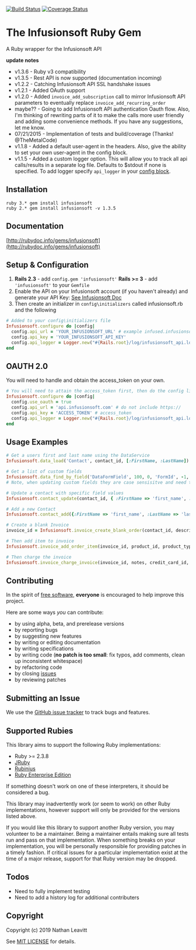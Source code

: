 [![Build Status](https://travis-ci.org/nateleavitt/infusionsoft.svg?branch=master)](https://travis-ci.org/nateleavitt/infusionsoft)
[![Coverage Status](https://coveralls.io/repos/nateleavitt/infusionsoft/badge.svg?branch=master&service=github)](https://coveralls.io/github/nateleavitt/infusionsoft?branch=master)


# The Infusionsoft Ruby Gem
A Ruby wrapper for the Infusionsoft API

**update notes**
* v1.3.6 - Ruby v3 compatibility
* v1.3.5 - Rest API is now supported (documentation incoming)
* v1.2.2 - Catching Infusionsoft API SSL handshake issues
* v1.2.1 - Added OAuth support
* v1.2.0 - Added `invoice_add_subscription` call to mirror Infusionsoft API parameters to eventually replace `invoice_add_recurring_order`
* maybe?? - Going to add Infusionsoft API authentication Oauth flow. Also, I'm thinking of rewriting parts of it to make the calls more user friendly and adding some convenience methods. If you have any suggestions, let me know.
* 07/21/2015 - Implementation of tests and build/coverage (Thanks! @TheMetalCode)
* v1.1.8 - Added a default user-agent in the headers. Also, give the
  ability to set your own user-agent in the config block.
* v1.1.5 - Added a custom logger option.  This will allow you to track all api calls/results in a separate log file.  Defaults to $stdout if none is specified. To add logger specify `api_logger` in your [config block](#setup--configuration).

## <a name="installation">Installation</a>
    ruby 3.* gem install infusionsoft
    ruby 2.* gem install infusionsoft -v 1.3.5

## <a name="documentation">Documentation</a>
[http://rubydoc.info/gems/infusionsoft](http://rubydoc.info/gems/infusionsoft)

## <a name="setup">Setup & Configuration</a>
1. **Rails 2.3** - add `config.gem 'infusionsoft'` **Rails >= 3** - add `'infusionsoft'` to your `Gemfile`
2. Enable the API on your Infusionsoft account (if you haven't already) and generate your API Key: [See Infusionsoft Doc](https://classic-infusionsoft.knowledgeowl.com/help/api-key)
3. Then create an initializer in `config\initializers` called infusionsoft.rb and the following

```ruby
# Added to your config\initializers file
Infusionsoft.configure do |config|
  config.api_url = 'YOUR_INFUSIONSOFT_URL' # example infused.infusionsoft.com DO NOT INCLUDE https://
  config.api_key = 'YOUR_INFUSIONSOFT_API_KEY'
  config.api_logger = Logger.new("#{Rails.root}/log/infusionsoft_api.log") # optional logger file
end
```
## OAUTH 2.0

You will need to handle and obtain the access_token on your own.

```ruby
# You will need to attain the access_token first, then do the config like so:
Infusionsoft.configure do |config|
  config.use_oauth = true
  config.api_url = 'api.infusionsoft.com' # do not include https://
  config.api_key = 'ACCESS_TOKEN' # access_token
  config.api_logger = Logger.new("#{Rails.root}/log/infusionsoft_api.log") # optional logger file
end
```

## <a name="examples">Usage Examples</a>

```ruby
# Get a users first and last name using the DataService
Infusionsoft.data_load('Contact', contact_id, [:FirstName, :LastName])

# Get a list of custom fields
Infusionsoft.data_find_by_field('DataFormField', 100, 0, 'FormId', -1, ['Name'])
# Note, when updating custom fields they are case sensisitve and need to be prefaced with a '_'

# Update a contact with specific field values
Infusionsoft.contact_update(contact_id, { :FirstName => 'first_name', :Email => 'test@test.com' })

# Add a new Contact
Infusionsoft.contact_add({:FirstName => 'first_name', :LastName => 'last_name', :Email => 'test@test.com'})

# Create a blank Invoice
invoice_id = Infusionsoft.invoice_create_blank_order(contact_id, description, Date.today, lead_affiliate_id, sale_affiliate_id)

# Then add item to invoice
Infusionsoft.invoice_add_order_item(invoice_id, product_id, product_type, amount, quantity, description_here, notes)

# Then charge the invoice
Infusionsoft.invoice_charge_invoice(invoice_id, notes, credit_card_id, merchange_id, bypass_commissions)
```


## <a name="contributing">Contributing</a>
In the spirit of [free software](http://www.fsf.org/licensing/essays/free-sw.html), **everyone** is encouraged to help improve this project.

Here are some ways *you* can contribute:

* by using alpha, beta, and prerelease versions
* by reporting bugs
* by suggesting new features
* by writing or editing documentation
* by writing specifications
* by writing code (**no patch is too small**: fix typos, add comments, clean up inconsistent whitespace)
* by refactoring code
* by closing [issues](https://github.com/nateleavitt/infusionsoft/issues)
* by reviewing patches

## <a name="issues">Submitting an Issue</a>
We use the [GitHub issue tracker](https://github.com/nateleavitt/infusionsoft/issues) to track bugs and
features.

## <a name="rubies">Supported Rubies</a>
This library aims to support the following Ruby implementations:

* Ruby >= 2.3.8
* [JRuby](http://www.jruby.org/)
* [Rubinius](http://rubini.us/)
* [Ruby Enterprise Edition](http://www.rubyenterpriseedition.com/)

If something doesn't work on one of these interpreters, it should be considered
a bug.

This library may inadvertently work (or seem to work) on other Ruby
implementations, however support will only be provided for the versions listed
above.

If you would like this library to support another Ruby version, you may
volunteer to be a maintainer. Being a maintainer entails making sure all tests
run and pass on that implementation. When something breaks on your
implementation, you will be personally responsible for providing patches in a
timely fashion. If critical issues for a particular implementation exist at the
time of a major release, support for that Ruby version may be dropped.

## <a name="todos">Todos</a>
* Need to fully implement testing
* Need to add a history log for additional contributers

## <a name="copyright">Copyright</a>
Copyright (c) 2019 Nathan Leavitt

See [MIT LICENSE](https://github.com/nateleavitt/infusionsoft/blob/master/LICENSE.md) for details.

